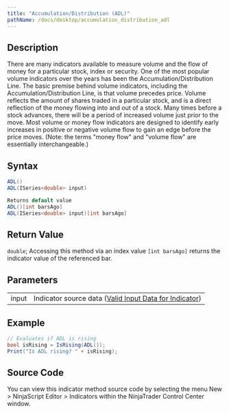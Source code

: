 ```yaml
---
title: "Accumulation/Distribution (ADL)"
pathName: /docs/desktop/accumulation_distribution_adl
---
```


## Description

There are many indicators available to measure volume and the flow of money for a particular stock, index or security. One of the most popular volume indicators over the years has been the Accumulation/Distribution Line. The basic premise behind volume indicators, including the Accumulation/Distribution Line, is that volume precedes price. Volume reflects the amount of shares traded in a particular stock, and is a direct reflection of the money flowing into and out of a stock. Many times before a stock advances, there will be a period of increased volume just prior to the move. Most volume or money flow indicators are designed to identify early increases in positive or negative volume flow to gain an edge before the price moves. (Note: the terms "money flow" and "volume flow" are essentially interchangeable.)

## Syntax

```csharp
ADL()
ADL(ISeries<double> input)

Returns default value
ADL()[int barsAgo]
ADL(ISeries<double> input)[int barsAgo]
```

## Return Value

`double`; Accessing this method via an index value `[int barsAgo]` returns the indicator value of the referenced bar.

## Parameters

|  |  |
| --- | --- |
| input | Indicator source data ([Valid Input Data for Indicator](/docs/desktop/valid_input_data_for_indicator)) |

## Example

```csharp
// Evaluates if ADL is rising
bool isRising = IsRising(ADL());
Print("Is ADL rising? " + isRising);
```

## Source Code

You can view this indicator method source code by selecting the menu New > NinjaScript Editor > Indicators within the NinjaTrader Control Center window.

